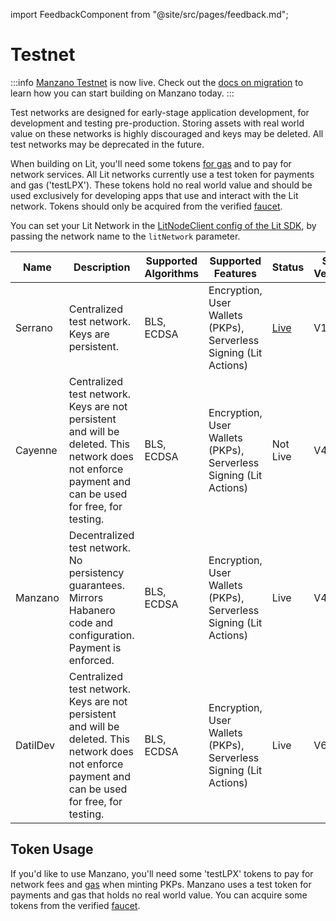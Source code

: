 import FeedbackComponent from "@site/src/pages/feedback.md";

# Testnet



:::info
[Manzano Testnet](testnet) is now live. Check out the [docs on migration](../migration-guide) to learn how you can start building on Manzano today. 
:::

Test networks are designed for early-stage application development, for development and testing pre-production. Storing assets with real world value on these networks is highly discouraged and keys may be deleted. All test networks may be deprecated in the future. 

When building on Lit, you'll need some tokens [for gas](../rollup.mdx) and to pay for network services. All Lit networks currently use a test token for payments and gas ('testLPX'). These tokens hold no real world value and should be used exclusively for developing apps that use and interact with the Lit network. Tokens should only be acquired from the verified [faucet](https://faucet.litprotocol.com/).

You can set your Lit Network in the [LitNodeClient config of the Lit SDK](../../sdk/installation.md), by passing the network name to the `litNetwork` parameter.

<div class="testnet-networks-table">

| Name | Description | Supported Algorithms | Supported Features | Status | SDK Version | Development status  | Contracts |
| ---- | ----------- | -------------------- | ------------------ | ------ | ----------- | -------------------- | --------- |
| Serrano | Centralized test network. Keys are persistent. | BLS, ECDSA | Encryption, User Wallets (PKPs), Serverless Signing (Lit Actions) | [Live](https://serrano-status.litprotocol.com/) | V1, V2 | Deprecated.  Do not build new apps that use this network. | [serrano](https://github.com/LIT-Protocol/networks/tree/main/serrano) |
| Cayenne | Centralized test network. Keys are not persistent and will be deleted.  This network does not enforce payment and can be used for free, for testing. | BLS, ECDSA | Encryption, User Wallets (PKPs), Serverless Signing (Lit Actions) | Not Live | V4+ | Deprecated. Do not build new apps that use this network.| [cayenne](https://github.com/LIT-Protocol/networks/tree/main/cayenne) |
| Manzano | Decentralized test network. No persistency guarantees.  Mirrors Habanero code and configuration.  Payment is enforced. | BLS, ECDSA | Encryption, User Wallets (PKPs), Serverless Signing (Lit Actions) | Live | V4+ | Good to use | [manzano](https://github.com/LIT-Protocol/networks/tree/main/manzano) 
| DatilDev | Centralized test network. Keys are not persistent and will be deleted. This network does not enforce payment and can be used for free, for testing. | BLS, ECDSA | Encryption, User Wallets (PKPs), Serverless Signing (Lit Actions) | Live | V6+ | Good to use | [datil-dev](https://github.com/LIT-Protocol/networks/tree/main/datil-dev) |
 
</div>

## Token Usage
If you'd like to use Manzano, you'll need some 'testLPX' tokens to pay for network fees and [gas](../rollup.mdx) when minting PKPs. Manzano uses a test token for payments and gas that holds no real world value. You can acquire some tokens from the verified [faucet](https://faucet.litprotocol.com/).
<FeedbackComponent/>

